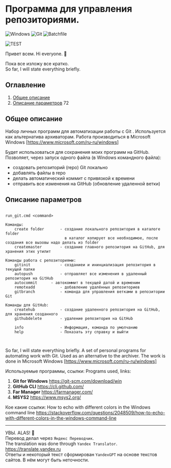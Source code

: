 # Программа для управления репозиториями.

![Windows](https://img.shields.io/badge/Windows-0078D6?style=for-the-badge&logo=windows&logoColor=white)
![Git](https://img.shields.io/badge/git-%23F05033.svg?style=for-the-badge&logo=git&logoColor=white)
![Batchfile](https://img.shields.io/badge/-Batchfile-090909?style=for-the-badge&logo=Batchfile&logoColor=097CDB)

![TEST](https://img.shields.io/badge/TEST-you_like-blue)

Привет всем. Hi everyone. :wave:

Пока все изложу все кратко.  
So far, I will state everything briefly.  

## Оглавление
1. [Общее описание](#Общее-описание)
2. [Описание параметров](#Описание-параметров)
                                                                                                                                          72
## Общее описание

Набор личных программ для автоматизации работы с Git  .
Используется как альтернатива архиваторам.
Работа производиться в Microsoft Windows [https://www.microsoft.com/ru-ru/windows]

Будет использоваться для сохранения моих программ на GitHub. 
Позволяет, через запуск одного файла (в Windows командного файла):
 - создовать репозиторий (repo) Git локально
 - добавлять файлы в repo
 - делать автоматический коммит с привязкой к времени
 - отправить все изменения на GitHub (обновление удаленной ветки)

## Описание параметров
```

run_git.cmd <command>

Команды:
    create folder       - создание локального репозитория в каталоге folder
                          в каталог копирует все необходимое, после создания все вызовы надо делать из folder
    createmaster        - создание главного репозитория на GitHub, для хранения этих утилит

Команды работа с репозиториями:
    gitinit             - созданиеи и ининциализация репозитория в текущей папке
    autopush            - отправляет все изменения в удаленный репозитория на GitHub
    autocommit		- автокоммит в текущей датой и временим
    remoteadd           - добавление удалённых репозиториев
    gitbranch           - команда для управления ветками в репозитории Git

Команды для GitHub:
    createhub           - создание удаленного репозитория на GitHub, для хранения созданного
    githubdelete        - удаление репозитория на GitHub

    info                - Информация, команда по умолчанию
    help                - Показать эту справку и выйти



```

So far, I will state everything briefly.
A set of personal programs for automating work with Git.
Used as an alternative to the archiver.
The work is done in Microsoft Windows [https://www.microsoft.com/ru-ru/windows]

Используемые программы, ссылки:
Programs used, links:
1. **Git for Windows**	https://git-scm.com/download/win
2. **GitHub CLI**	https://cli.github.com/
3. **Far Manager**	https://farmanager.com/
4. **MSYS2**		https://www.msys2.org/

Кое какие ссылки:
 How to echo with different colors in the Windows command line https://stackoverflow.com/questions/2048509/how-to-echo-with-different-colors-in-the-windows-command-line

____
УВЫ. ALAS! :raised_hands:  
Перевод делал через `Яндекс Переводчик`.  
The translation was done through `Yandex Translator`. https://translate.yandex.ru  
Ответы и некоторый текст сформирован `YandexGPT` на основе текстов сайтов. В нём могут быть неточности.  
